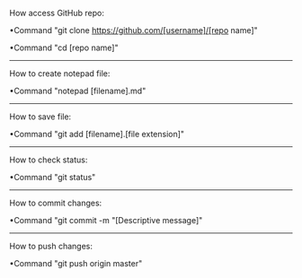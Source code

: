 How access GitHub repo:

•Command "git clone https://github.com/[username]/[repo name]"

•Command "cd [repo name]"

------------------------------

How to create notepad file:

•Command "notepad [filename].md"

------------------------------

How to save file:

•Command "git add [filename].[file extension]"

------------------------------

How to check status:

•Command "git status"

------------------------------

How to commit changes:

•Command "git commit -m "[Descriptive message]"

------------------------------

How to push changes:

•Command "git push origin master"
